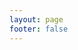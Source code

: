 ```yaml
---
layout: page
footer: false
---
```


<script setup>
  import Demo2 from '@/components/demo2/demo2.vue';
</script>

<Demo2 />
